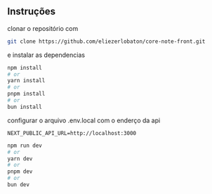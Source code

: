 ## Instruções

clonar o repositório com 
```bash
git clone https://github.com/eliezerlobaton/core-note-front.git
```
e instalar as dependencias 
```bash
npm install
# or
yarn install
# or
pnpm install
# or
bun install
```
configurar o arquivo .env.local com o enderço da api 
```env
NEXT_PUBLIC_API_URL=http://localhost:3000
```

```bash
npm run dev
# or
yarn dev
# or
pnpm dev
# or
bun dev
```
